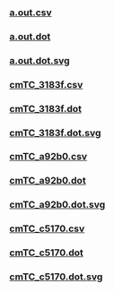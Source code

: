 ### [a.out.csv](a.out.csv)
### [a.out.dot](a.out.dot)
### [a.out.dot.svg](a.out.dot.svg)
### [cmTC_3183f.csv](cmTC_3183f.csv)
### [cmTC_3183f.dot](cmTC_3183f.dot)
### [cmTC_3183f.dot.svg](cmTC_3183f.dot.svg)
### [cmTC_a92b0.csv](cmTC_a92b0.csv)
### [cmTC_a92b0.dot](cmTC_a92b0.dot)
### [cmTC_a92b0.dot.svg](cmTC_a92b0.dot.svg)
### [cmTC_c5170.csv](cmTC_c5170.csv)
### [cmTC_c5170.dot](cmTC_c5170.dot)
### [cmTC_c5170.dot.svg](cmTC_c5170.dot.svg)
